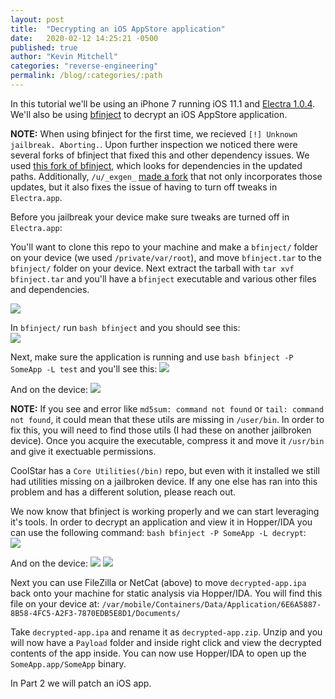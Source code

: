 ```yaml
---
layout: post
title:  "Decrypting an iOS AppStore application"
date:   2020-02-12 14:25:21 -0500
published: true
author: "Kevin Mitchell"
categories: "reverse-engineering"
permalink: /blog/:categories/:path
---
```


In this tutorial we'll be using an iPhone 7 running iOS 11.1 and [Electra 1.0.4](https://coolstar.org/electra/). We'll also be using [bfinject](https://github.com/BishopFox/bfinject) to decrypt an iOS AppStore application. 

**NOTE:** When using bfinject for the first time, we recieved `[!] Unknown jailbreak. Aborting.`. Upon further inspection we noticed there were several forks of bfinject that fixed this and other dependency issues. We used [this fork of bfinject](https://github.com/klmitchell2/bfinject), which looks for dependencies in the updated paths. Additionally, `/u/_exgen_` [made a fork](https://github.com/MJavad/bfinject) that not only incorporates those updates, but it also fixes the issue of having to turn off tweaks in `Electra.app`. 

Before you jailbreak your device make sure tweaks are turned off in `Electra.app`:

You'll want to clone this repo to your machine and make a `bfinject/` folder on your device (we used `/private/var/root`), and move `bfinject.tar` to the `bfinject/` folder on your device. Next extract the tarball with `tar xvf bfinject.tar` and you'll have a `bfinject` executable and various other files and dependencies. 

![](https://i.imgur.com/VGZAol0.png)

In `bfinject/` run `bash bfinject` and you should see this:  
![](https://i.imgur.com/tiVlGjt.png)

Next, make sure the application is running and use `bash bfinject -P SomeApp -L test` and you'll see this: 
![](https://i.imgur.com/1uxG4Ks.png)

And on the device:
![](https://i.imgur.com/PaAv6K9.png)

**NOTE:** If you see and error like `md5sum: command not found` or `tail: command not found`, it could mean that these utils are missing in `/user/bin`. In order to fix this, you will need to find those utils (I had these on another jailbroken device). Once you acquire the executable, compress it and move it `/usr/bin` and give it exectuable permissions. 

CoolStar has a `Core Utilities(/bin)` repo, but even with it installed we still had utilities missing on a jailbroken device. If any one else has ran into this problem and has a different solution, please reach out. 

We now know that bfinject is working properly and we can start leveraging it's tools. In order to decrypt an application and view it in Hopper/IDA you can use the following command: `bash bfinject -P SomeApp -L decrypt`:  
![](https://i.imgur.com/57y6SS0.png)

And on the device: 
![](https://i.imgur.com/zHgV2b1.png)
![](https://i.imgur.com/G6Nba0T.png)

Next you can use FileZilla or NetCat (above) to move `decrypted-app.ipa` back onto your machine for static analysis via Hopper/IDA. You will find this file on your device at: 
```/var/mobile/Containers/Data/Application/6E6A5887-8B58-4FC5-A2F3-7870EDB5E8D1/Documents/```

Take `decrypted-app.ipa` and rename it as `decrypted-app.zip`. Unzip and you will now have a `Payload` folder and inside right click and view the decrypted contents of the app inside. You can now use Hopper/IDA to open up the `SomeApp.app/SomeApp` binary. 

In Part 2 we will patch an iOS app.  